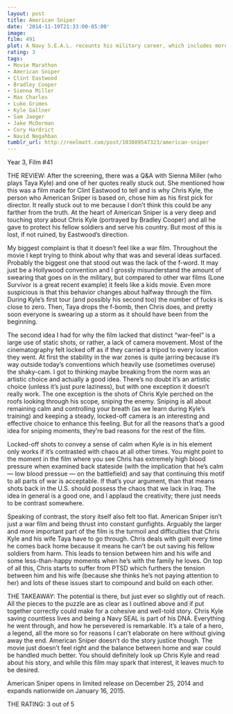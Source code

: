 ```yaml
---
layout: post
title: American Sniper
date: '2014-11-19T21:33:00-05:00'
image: 
film: 491
plot: A Navy S.E.A.L. recounts his military career, which includes more than 150 confirmed kills.
rating: 3
tags:
- Movie Marathon
- American Sniper
- Clint Eastwood
- Bradley Cooper
- Sienna Miller
- Max Charles
- Luke Grimes
- Kyle Gallner
- Sam Jaeger
- Jake McDorman
- Cory Hardrict
- Navid Negahban
tumblr_url: http://reelmatt.com/post/103089547323/american-sniper
---
```


Year 3, Film #41

THE REVIEW: After the screening, there was a Q&A with Sienna Miller (who plays Taya Kyle) and one of her quotes really stuck out. She mentioned how this was a film made for Clint Eastwood to tell and is why Chris Kyle, the person who American Sniper is based on, chose him as his first pick for director. It really stuck out to me because I don’t think this could be any farther from the truth. At the heart of American Sniper is a very deep and touching story about Chris Kyle (portrayed by Bradley Cooper) and all he gave to protect his fellow soldiers and serve his country. But most of this is lost, if not ruined, by Eastwood’s direction. 

My biggest complaint is that it doesn’t feel like a war film. Throughout the movie I kept trying to think about why that was and several ideas surfaced. Probably the biggest one that stood out was the lack of the f-word. It may just be a Hollywood convention and I grossly misunderstand the amount of swearing that goes on in the military, but compared to other war films (Lone Survivor is a great recent example) it feels like a kids movie. Even more suspicious is that this behavior changes about halfway through the film. During Kyle’s first tour (and possibly his second too) the number of fucks is close to zero. Then, Taya drops the f-bomb, then Chris does, and pretty soon everyone is swearing up a storm as it should have been from the beginning. 

The second idea I had for why the film lacked that distinct “war-feel” is a large use of static shots, or rather, a lack of camera movement. Most of the cinematography felt locked off as if they carried a tripod to every location they went. At first the stability in the war zones is quite jarring because it’s way outside today’s conventions which heavily use (sometimes overuse) the shaky-cam. I got to thinking maybe breaking from the norm was an artistic choice and actually a good idea. There’s no doubt it’s an artistic choice (unless it’s just pure laziness), but with one exception it doesn’t really work. The one exception is the shots of Chris Kyle perched on the roofs looking through his scope, sniping the enemy. Sniping is all about remaining calm and controlling your breath (as we learn during Kyle’s training) and keeping a steady, locked-off camera is an interesting and effective choice to enhance this feeling. But for all the reasons that’s a good idea for sniping moments, they’re bad reasons for the rest of the film. 

Locked-off shots to convey a sense of calm when Kyle is in his element only works if it’s contrasted with chaos at all other times. You might point to the moment in the film where you see Chris has extremely high blood pressure when examined back stateside (with the implication that he’s calm — low blood pressue — on the battlefield) and say that continuing this motif to all parts of war is acceptable. If that’s your argument, than that means shots back in the U.S. should possess the chaos that we lack in Iraq. The idea in general is a good one, and I applaud the creativity; there just needs to be contrast somewhere. 

Speaking of contrast, the story itself also felt too flat. American Sniper isn’t just a war film and being thrust into constant gunfights. Arguably the larger and more important part of the film is the turmoil and difficulties that Chris Kyle and his wife Taya have to go through. Chris deals with guilt every time he comes back home because it means he can’t be out saving his fellow soldiers from harm. This leads to tension between him and his wife and some less-than-happy moments when he’s with the family he loves. On top of all this, Chris starts to suffer from PTSD which furthers the tension between him and his wife (because she thinks he’s not paying attention to her) and lots of these issues start to compound and build on each other. 

THE TAKEAWAY: The potential is there, but just ever so slightly out of reach. All the pieces to the puzzle are as clear as I outlined above and if put together correctly could make for a cohesive and well-told story. Chris Kyle saving countless lives and being a Navy SEAL is part of his DNA. Everything he went through, and how he persevered is remarkable. It’s a tale of a hero, a legend, all the more so for reasons I can’t elaborate on here without giving away the end. American Sniper doesn’t do the story justice though. The movie just doesn’t feel right and the balance between home and war could be handled much better. You should definitely look up Chris Kyle and read about his story, and while this film may spark that interest, it leaves much to be desired. 

American Sniper opens in limited release on December 25, 2014 and expands nationwide on January 16, 2015. 

THE RATING: 3 out of 5
